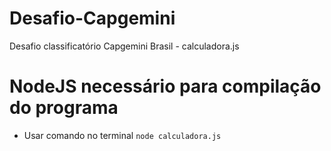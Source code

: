 # Desafio-Capgemini
Desafio classificatório Capgemini Brasil - calculadora.js

# NodeJS necessário para compilação do programa
 - Usar comando no terminal 
``` node calculadora.js ```
